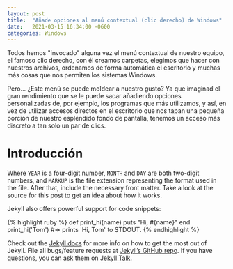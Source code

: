 ```yaml
---
layout: post
title:  "Añade opciones al menú contextual (clic derecho) de Windows"
date:   2021-03-15 16:34:00 -0600
categories: Windows
---
```

Todos hemos "invocado" alguna vez el menú contextual de nuestro equipo, el famoso clic derecho, con él creamos carpetas, elegimos que hacer con nuestros archivos, ordenamos de forma automática el escritorio y muchas más cosas que nos permiten los sistemas Windows.

Pero... ¿Este menú se puede moldear a nuestro gusto? Ya que imaginad el gran rendimiento que se le puede sacar añadiendo opciones personalizadas de, por ejemplo, los programas que más utilizamos, y así, en vez de utilizar accesos directos en el escritorio que nos tapan una pequeña porción de nuestro espléndido fondo de pantalla, tenemos un acceso más discreto a tan solo un par de clics.

# Introducción

Where `YEAR` is a four-digit number, `MONTH` and `DAY` are both two-digit numbers, and `MARKUP` is the file extension representing the format used in the file. After that, include the necessary front matter. Take a look at the source for this post to get an idea about how it works.

Jekyll also offers powerful support for code snippets:

{% highlight ruby %}
def print_hi(name)
  puts "Hi, #{name}"
end
print_hi('Tom')
#=> prints 'Hi, Tom' to STDOUT.
{% endhighlight %}

Check out the [Jekyll docs][jekyll-docs] for more info on how to get the most out of Jekyll. File all bugs/feature requests at [Jekyll’s GitHub repo][jekyll-gh]. If you have questions, you can ask them on [Jekyll Talk][jekyll-talk].

[jekyll-docs]: https://jekyllrb.com/docs/home
[jekyll-gh]:   https://github.com/jekyll/jekyll
[jekyll-talk]: https://talk.jekyllrb.com/
